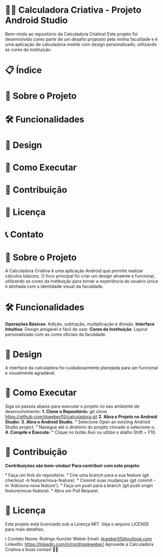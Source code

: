 # 📱🎨 Calculadora Criativa - Projeto Android Studio
Bem-vindo ao repositório da Calculadora Criativa! Este projeto foi desenvolvido como parte de um desafio proposto pela minha faculdade e é uma aplicação de calculadora mobile com design personalizado, utilizando as cores da instituição.

# 📋 Índice
# 📱 Sobre o Projeto
# 🛠️ Funcionalidades
# 🎨 Design
# 🚀 Como Executar
# 🤝 Contribuição
# 📄 Licença
# 📞 Contato

# 📱 Sobre o Projeto
  A Calculadora Criativa é uma aplicação Android que permite realizar cálculos básicos. O foco principal foi criar um design atraente e funcional, utilizando as cores da instituição para tornar a experiência do usuário única e alinhada com a identidade visual da faculdade.

# 🛠️ Funcionalidades
  **Operações Básicas**: Adição, subtração, multiplicação e divisão.
  **Interface Intuitiva**: Design amigável e fácil de usar.
  **Cores da Instituição**: Layout personalizado com as cores oficiais da faculdade.

# 🎨 Design
  A interface da calculadora foi cuidadosamente planejada para ser funcional e visualmente agradável. 

# 🚀 Como Executar
  Siga os passos abaixo para executar o projeto no seu ambiente de desenvolvimento:
**1. Clone o Repositório:**
  git clone https://github.com/rkweber05/calculadora.git
**2. Abra o Projeto no Android Studio:**
**3. Abra o Android Studio.**
  ° Selecione Open an existing Android Studio project.
  ° Navegue até o diretório do projeto clonado e selecione-o.
**4. Compile e Execute:**
  ° Clique no botão Run ou utilize o atalho Shift + F10.

# 🤝 Contribuição
**Contribuições são bem-vindas! Para contribuir com este projeto:**

  ° Faça um fork do repositório.
  ° Crie uma branch para a sua feature (git checkout -b feature/nova-feature).
  ° Commit suas mudanças (git commit -m 'Adiciona nova feature').
  ° Faça um push para a branch (git push origin feature/nova-feature).
  ° Abra um Pull Request.

# 📄 Licença
Este projeto está licenciado sob a Licença MIT. Veja o arquivo LICENSE para mais detalhes.

📞 Contato
Nome: Rodrigo Kunzler Weber
Email: rkweber05@outlook.com
LinkedIn: https://linkedin.com/in/rordrigokweber/
Aproveite a Calculadora Criativa e boas contas! 🧮✨
